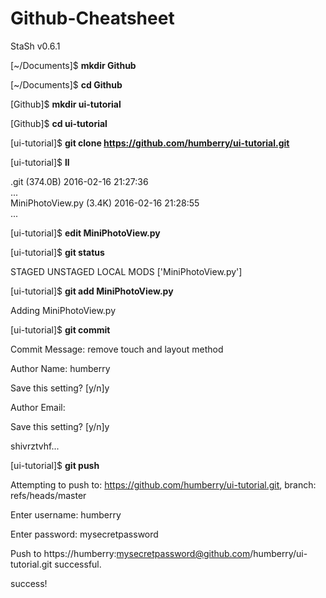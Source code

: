 Github-Cheatsheet
=================

StaSh v0.6.1  

[~/Documents]$ **mkdir Github**  

[~/Documents]$ **cd Github**  

[Github]$ **mkdir ui-tutorial**  

[Github]$ **cd ui-tutorial**  

[ui-tutorial]$ **git clone https://github.com/humberry/ui-tutorial.git**  

[ui-tutorial]$ **ll**  

.git (374.0B) 2016-02-16 21:27:36  
...  
MiniPhotoView.py (3.4K) 2016-02-16 21:28:55  
...  

[ui-tutorial]$ **edit MiniPhotoView.py**  

[ui-tutorial]$ **git status**  

STAGED
UNSTAGED LOCAL MODS
['MiniPhotoView.py']

[ui-tutorial]$ **git add MiniPhotoView.py**

Adding MiniPhotoView.py

[ui-tutorial]$ **git commit**

Commit Message: remove touch and layout method

Author Name: humberry

Save this setting? [y/n]y

Author Email: 

Save this setting? [y/n]y

shivrztvhf...

[ui-tutorial]$ **git push**

Attempting to push to: https://github.com/humberry/ui-tutorial.git, branch: refs/heads/master

Enter username: humberry

Enter password: mysecretpassword

Push to https://humberry:mysecretpassword@github.com/humberry/ui-tutorial.git successful.

success!
